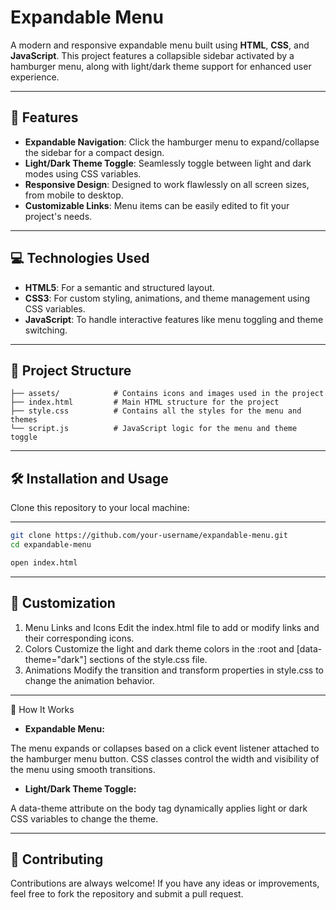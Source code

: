 # Expandable Menu  

A modern and responsive expandable menu built using **HTML**, **CSS**, and **JavaScript**. This project features a collapsible sidebar activated by a hamburger menu, along with light/dark theme support for enhanced user experience.

---

## 🚀 Features  
- **Expandable Navigation**: Click the hamburger menu to expand/collapse the sidebar for a compact design.  
- **Light/Dark Theme Toggle**: Seamlessly toggle between light and dark modes using CSS variables.  
- **Responsive Design**: Designed to work flawlessly on all screen sizes, from mobile to desktop.  
- **Customizable Links**: Menu items can be easily edited to fit your project's needs.  

---

## 💻 Technologies Used  
- **HTML5**: For a semantic and structured layout.  
- **CSS3**: For custom styling, animations, and theme management using CSS variables.  
- **JavaScript**: To handle interactive features like menu toggling and theme switching.  

---

## 📂 Project Structure  
```plaintext
├── assets/            # Contains icons and images used in the project
├── index.html         # Main HTML structure for the project
├── style.css          # Contains all the styles for the menu and themes
└── script.js          # JavaScript logic for the menu and theme toggle
```
---

## 🛠️ Installation and Usage

Clone this repository to your local machine:

---

```bash
git clone https://github.com/your-username/expandable-menu.git
cd expandable-menu
```
```bash
open index.html
```
---

## 🎨 Customization
1. Menu Links and Icons
Edit the index.html file to add or modify links and their corresponding icons.
2. Colors
Customize the light and dark theme colors in the :root and [data-theme="dark"] sections of the style.css file.
3. Animations
Modify the transition and transform properties in style.css to change the animation behavior.

---

🧩 How It Works

- **Expandable Menu:**

The menu expands or collapses based on a click event listener attached to the hamburger menu button.
CSS classes control the width and visibility of the menu using smooth transitions.

- **Light/Dark Theme Toggle:**

A data-theme attribute on the body tag dynamically applies light or dark CSS variables to change the theme.

---

## 🤝 Contributing
Contributions are always welcome! If you have any ideas or improvements, feel free to fork the repository and submit a pull request.